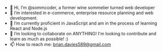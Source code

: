 - 👋 Hi, I’m @sommcoder, a former wine sommelier turned web developer
- 👀 I’m interested in e-commerce, enterprise resource planning and web development.
- 🌱 I’m currently proficient in JavaScript and am in the process of learning React and Node.js
- 💞️ I’m looking to collaborate on ANYTHING! I'm looking to contribute and learn as much as possible! :)
- 📫 How to reach me: brian.davies589@gmail.com
